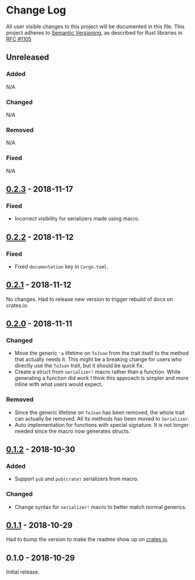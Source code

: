 # Change Log

All user visible changes to this project will be documented in this file.
This project adheres to [Semantic Versioning](http://semver.org/), as described
for Rust libraries in [RFC #1105](https://github.com/rust-lang/rfcs/blob/master/text/1105-api-evolution.md)

## Unreleased

### Added

N/A

### Changed

N/A

### Removed

N/A

### Fixed

N/A

## [0.2.3] - 2018-11-17

### Fixed

- Incorrect visibility for serializers made using macro.

## [0.2.2] - 2018-11-12

### Fixed

- Fixed `documentation` key in `Cargo.toml`.

## [0.2.1] - 2018-11-12

No changes. Had to release new version to trigger rebuild of docs on crates.io.

## [0.2.0] - 2018-11-11

### Changed

- Move the generic `'a` lifetime on `ToJson` from the trait itself to the method that actually needs it. This might be a breaking change for users who directly use the `ToJson` trait, but it should be quick fix.
- Create a struct from `serializer!` macro rather than a function. While generating a function did work I think this approach is simpler and more inline with what users would expect.

### Removed

- Since the generic lifetime on `ToJson` has been removed, the whole trait can actually be removed. All its methods has been moved to `Serializer`.
- Auto implementation for functions with special signature. It is not longer needed since the macro now generates structs.

## [0.1.2] - 2018-10-30

### Added

- Support `pub` and `pub(crate)` serializers from macro.

### Changed

- Change syntax for `serializer!` macro to better match normal generics.

## [0.1.1] - 2018-10-29

Had to bump the version to make the readme show up on [crates.io](https://crates.io/crates/serializers).

## 0.1.0 - 2018-10-29

Initial release.

[0.2.3]: https://github.com/davidpdrsn/serializers/compare/v0.2.2...v0.2.3
[0.2.2]: https://github.com/davidpdrsn/serializers/compare/v0.2.1...v0.2.2
[0.2.1]: https://github.com/davidpdrsn/serializers/compare/v0.2.0...v0.2.1
[0.2.0]: https://github.com/davidpdrsn/serializers/compare/v0.1.2...v0.2.0
[0.1.2]: https://github.com/davidpdrsn/serializers/compare/v0.1.1...v0.1.2
[0.1.1]: https://github.com/davidpdrsn/serializers/compare/v0.1.0...v0.1.1
